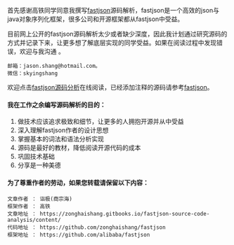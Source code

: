 首先感谢高铁同学同意我撰写[fastjson](https://github.com/alibaba/fastjson)源码解析，fastjson是一个高效的json与java对象序列化框架，很多公司和开源框架都从fastjson中受益。

目前网上公开的fastjson源码解析太少或者缺少深度，因此我计划通过研究源码的方式并记录下来，让更多想了解底层实现的同学受益。如果在阅读过程中发现错误，欢迎与我沟通 。

```
邮箱：jason.shang@hotmail.com。
微信：skyingshang
```

欢迎点击[fastjson源码分析](https://zonghaishang.gitbooks.io/fastjson-source-code-analysis/content/)在线阅读，已经添加注释的源码请参考[fastjson](https://github.com/zonghaishang/fastjson)。

#### 我在工作之余编写源码解析的目的：

1. 做技术应该追求极致和细节，让更多的人拥抱开源并从中受益
2. 深入理解fastjson作者的设计思想
3. 掌握基本的词法和语法分析实现
4. 源码是最好的教材，降低阅读开源代码的成本
5. 巩固技术基础
6. 分享是一种美德

#### 为了尊重作者的劳动，如果您转载请保留以下内容：

```
文章作者 ： 诣极(商宗海)
框架作者 ： 高铁
文章地址 ： https://zonghaishang.gitbooks.io/fastjson-source-code-analysis/content/
代码地址 ： https://github.com/zonghaishang/fastjson
框架地址 ： https://github.com/alibaba/fastjson
```



